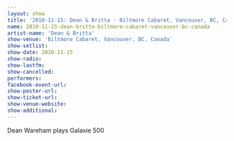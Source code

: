 ```yaml
---
layout: show
title: '2010-11-15: Dean & Britta - Biltmore Cabaret, Vancouver, BC, Canada'
name: 2010-11-15-dean-britta-biltmore-cabaret-vancouver-bc-canada
artist-name: 'Dean & Britta'
show-venue: 'Biltmore Cabaret, Vancouver, BC, Canada'
show-setlist: 
show-date: 2010-11-15
show-radio: 
show-lastfm: 
show-cancelled: 
performers: 
facebook-event-url: 
show-poster-url: 
show-ticket-url: 
show-venue-website: 
show-additional: 
---
```


Dean Wareham plays Galaxie 500